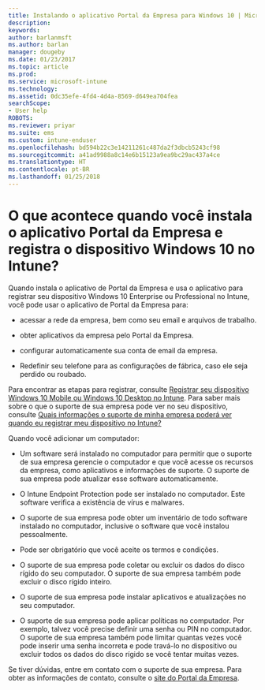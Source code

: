 ```yaml
---
title: Instalando o aplicativo Portal da Empresa para Windows 10 | Microsoft Docs
description: 
keywords: 
author: barlanmsft
ms.author: barlan
manager: dougeby
ms.date: 01/23/2017
ms.topic: article
ms.prod: 
ms.service: microsoft-intune
ms.technology: 
ms.assetid: 0dc35efe-4fd4-4d4a-8569-d649ea704fea
searchScope:
- User help
ROBOTS: 
ms.reviewer: priyar
ms.suite: ems
ms.custom: intune-enduser
ms.openlocfilehash: bd594b22c3e14211261c487da2f3dbcb5243cf98
ms.sourcegitcommit: a41ad9988a8c14e6b15123a9ea9bc29ac437a4ce
ms.translationtype: HT
ms.contentlocale: pt-BR
ms.lasthandoff: 01/25/2018
---
```

# <a name="what-happens-if-you-install-the-company-portal-app-and-enroll-your-windows-10-device-in-intune"></a>O que acontece quando você instala o aplicativo Portal da Empresa e registra o dispositivo Windows 10 no Intune?

Quando instala o aplicativo de Portal da Empresa e usa o aplicativo para registrar seu dispositivo Windows 10 Enterprise ou Professional no Intune, você pode usar o aplicativo de Portal da Empresa para:

-   acessar a rede da empresa, bem como seu email e arquivos de trabalho.

-   obter aplicativos da empresa pelo Portal da Empresa.

-   configurar automaticamente sua conta de email da empresa.

-   Redefinir seu telefone para as configurações de fábrica, caso ele seja perdido ou roubado.

Para encontrar as etapas para registrar, consulte [Registrar seu dispositivo Windows 10 Mobile ou Windows 10 Desktop no Intune](enroll-your-w10-phone-or-w10-pc-windows.md). Para saber mais sobre o que o suporte de sua empresa pode ver no seu dispositivo, consulte [Quais informações o suporte de minha empresa poderá ver quando eu registrar meu dispositivo no Intune?](what-info-can-your-company-see-when-you-enroll-your-device-in-intune.md)

Quando você adicionar um computador:

-   Um software será instalado no computador para permitir que o suporte de sua empresa gerencie o computador e que você acesse os recursos da empresa, como aplicativos e informações de suporte. O suporte de sua empresa pode atualizar esse software automaticamente.

-   O Intune Endpoint Protection pode ser instalado no computador. Este software verifica a existência de vírus e malwares.

-   O suporte de sua empresa pode obter um inventário de todo software instalado no computador, inclusive o software que você instalou pessoalmente.

-   Pode ser obrigatório que você aceite os termos e condições.

-   O suporte de sua empresa pode coletar ou excluir os dados do disco rígido do seu computador. O suporte de sua empresa também pode excluir o disco rígido inteiro.

-   O suporte de sua empresa pode instalar aplicativos e atualizações no seu computador.

-   O suporte de sua empresa pode aplicar políticas no computador. Por exemplo, talvez você precise definir uma senha ou PIN no computador. O suporte de sua empresa também pode limitar quantas vezes você pode inserir uma senha incorreta e pode travá-lo no dispositivo ou excluir todos os dados do disco rígido se você tentar muitas vezes.

Se tiver dúvidas, entre em contato com o suporte de sua empresa. Para obter as informações de contato, consulte o [site do Portal da Empresa](https://portal.manage.microsoft.com#HelpDeskDialog).
